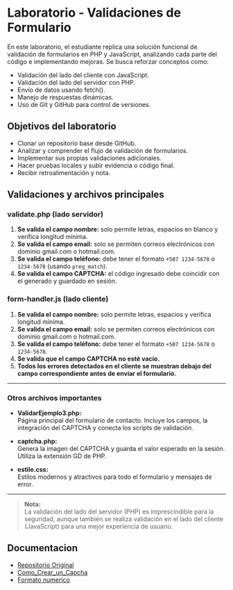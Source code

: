 
# Laboratorio - Validaciones de Formulario

En este laboratorio, el estudiante replica una solución funcional de validación de formularios en PHP y JavaScript, analizando cada parte del código e implementando mejoras. Se busca reforzar conceptos como:

- Validación del lado del cliente con JavaScript.
- Validación del lado del servidor con PHP.
- Envío de datos usando fetch().
- Manejo de respuestas dinámicas.
- Uso de Git y GitHub para control de versiones.

 


## Objetivos del laboratorio

- Clonar un repositorio base desde GitHub.
- Analizar y comprender el flujo de validación de formularios.
- Implementar sus propias validaciones adicionales.
- Hacer pruebas locales y subir evidencia o código final.
- Recibir retroalimentación y nota.


## Validaciones y archivos principales

### validate.php (lado servidor)

1. **Se valida el campo nombre:** solo permite letras, espacios en blanco y verifica longitud mínima.
2. **Se valida el campo email:** solo se permiten correos electrónicos con dominio gmail.com o hotmail.com.
3. **Se valida el campo teléfono:** debe tener el formato `+507 1234-5678` o `1234-5678` (usando `preg_match`).
4. **Se valida el campo CAPTCHA:** el código ingresado debe coincidir con el generado y guardado en sesión.

### form-handler.js (lado cliente)

1. **Se valida el campo nombre:** solo permite letras, espacios y verifica longitud mínima.
2. **Se valida el campo email:** solo se permiten correos electrónicos con dominio gmail.com o hotmail.com.
3. **Se valida el campo teléfono:** debe tener el formato `+507 1234-5678` o `1234-5678`.
4. **Se valida que el campo CAPTCHA no esté vacío.**
5. **Todos los errores detectados en el cliente se muestran debajo del campo correspondiente antes de enviar el formulario.**

---

### Otros archivos importantes

- **ValidarEjemplo3.php:**  
  Página principal del formulario de contacto. Incluye los campos, la integración del CAPTCHA y conecta los scripts de validación.

- **captcha.php:**  
  Genera la imagen del CAPTCHA y guarda el valor esperado en la sesión. Utiliza la extensión GD de PHP.

- **estile.css:**  
  Estilos modernos y atractivos para todo el formulario y mensajes de error.

---

> **Nota:**  
> La validación del lado del servidor (PHP) es imprescindible para la seguridad, aunque también se realiza validación en el lado del cliente (JavaScript) para una mejor experiencia de usuario.

## Documentacion

- [Repositorio Original](https://github.com/Salomon2514/EjemploValidaciones.git)
- [Como_Crear_un_Capcha](https://entreunosyceros.net/generador-de-captcha-html-css-js/)
- [Formato numerico](https://es.stackoverflow.com/questions/392659/como-dar-formato-de-numero-de-tel%c3%a9fono-en-php)
